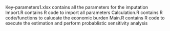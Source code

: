 Key-parameters1.xlsx contains all the parameters for the imputation
Import.R contains R code to import all parameters
Calculation.R contains R code/functions to calucate the economic burden
Main.R contains R code to execute the estimation and perform probablistic sensitivity analysis
